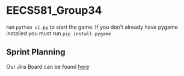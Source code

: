 # EECS581_Group34

run `python ui.py` to start the game. 
If you don't already have pygame installed you must run `pip install pygame`


## Sprint Planning
Our Jira Board can be found [here](https://docs.google.com/spreadsheets/d/1rNYyRiaY8A9GMTUM2Clc8Q7ZwGMd4fgtmcrUFs2kyS0/edit?gid=422887175#gid=422887175)
